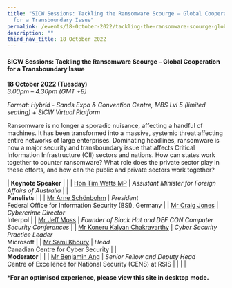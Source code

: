 ```yaml
---
title: "SICW Sessions: Tackling the Ransomware Scourge ​​– Global Cooperation
  for a Transboundary Issue"
permalink: /events/18-October-2022/tackling-the-ransomware-scourge-global-cooperation/
description: ""
third_nav_title: 18 October 2022
---
```

#### **SICW Sessions: Tackling the Ransomware Scourge – Global Cooperation for a Transboundary Issue**


**18 October 2022 (Tuesday)**  
*3.00pm – 4.30pm (GMT +8)*

*Format: Hybrid - Sands Expo & Convention Centre, MBS Lvl 5 (limited seating) + SICW Virtual Platform*

Ransomware is no longer a sporadic nuisance, affecting a handful of machines. It has been transformed into a massive, systemic threat affecting entire networks of large enterprises. Dominating headlines, ransomware is now a major security and transboundary issue that affects Critical Information Infrastructure (CII) sectors and nations. How can states work together to counter ransomware? What role does the private sector play in these efforts, and how can the public and private sectors work together?

| **Keynote Speaker**    |                                                              |
| [Hon Tim Watts MP](/speaker-tim-watts)  | *Assistant Minister for Foreign Affairs of Australia*                |
| <br> **Panelists**    |                                                              |
| [Mr Arne Schönbohm](/speaker-Arne-Schonbohm)  | *President*<br>Federal Office for Information Security (BSI), Germany                 |
| [Mr Craig Jones](/speaker-Craig-Jones)  | *Cybercrime Director*<br>Interpol                 |
| [Mr Jeff Moss](/speaker-Jeff-Moss)  | *Founder of Black Hat and DEF CON Computer Security Conferences*              |
| [Mr Koneru Kalyan Chakravarthy](/speaker-Koneru-Kalyan-Chakravarthy)  | *Cyber Security Practice Leader*<br>Microsoft                |
| [Mr Sami Khoury](/speaker-Sami-Khoury)  | *Head*<br>Canadian Centre for Cyber Security                 |
| <br> **Moderator**          |                                                              |
| [Mr Benjamin Ang](/moderator-benjamin-ang)  | *Senior Fellow and Deputy Head*<br>Centre of Excellence for National Security (CENS) at RSIS                 |
| | |

***For an optimised experience, please view this site in desktop mode.**